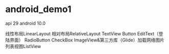 # android_demo1
api 29 android 10.0

线性布局LinearLayout
相对布局RelativeLayout
TextView
Button
EditText（登陆界面）
RadioButton
CheckBox
ImageView&第三方库（Glide）加载网络图片
列表视图ListView
